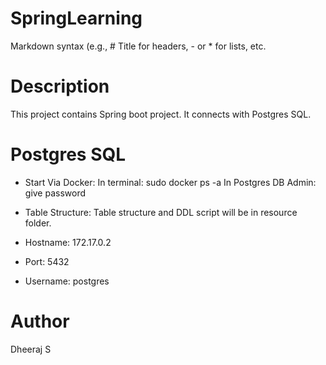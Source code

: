 # SpringLearning
Markdown syntax (e.g., # Title for headers, - or * for lists, etc.

# Description
This project contains Spring boot project.
It connects with Postgres SQL.


# Postgres SQL
* Start Via Docker: 
In terminal: sudo docker ps -a
In Postgres DB Admin: give password

* Table Structure:
Table structure and DDL script will be in resource folder.
* Hostname: 172.17.0.2
* Port: 5432
* Username: postgres

# Author
Dheeraj S